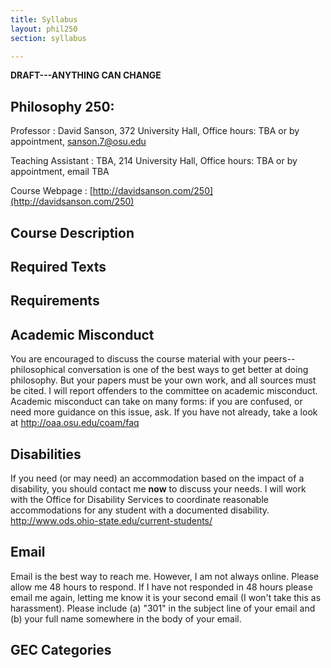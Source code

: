 ```yaml
---
title: Syllabus
layout: phil250
section: syllabus

---
```


**DRAFT---ANYTHING CAN CHANGE**

## Philosophy 250:  ##

Professor
:	David Sanson, 372 University Hall, Office hours: TBA or by appointment, sanson.7@osu.edu

Teaching Assistant
:	TBA, 214 University Hall, Office hours: TBA or by appointment, email TBA

Course Webpage
:	[http://davidsanson.com/250](http://davidsanson.com/250)

## Course Description ##


## Required Texts ##


## Requirements ##


## Academic Misconduct  ##

You are encouraged to discuss the course material with your peers--philosophical conversation is one of the best ways to get better at doing philosophy. But your papers must be your own work, and all sources must be cited. I will report offenders to the committee on academic misconduct. Academic misconduct can take on many forms: if you are confused, or need more guidance on this issue, ask. If you have not already, take a look at <http://oaa.osu.edu/coam/faq>

## Disabilities ##

If you need (or may need) an accommodation based on the impact of a disability, you should contact me **now** to discuss your needs. I will work with the Office for Disability Services to coordinate reasonable accommodations for any student with a documented disability. <http://www.ods.ohio-state.edu/current-students/>

## Email ##

Email is the best way to reach me. However, I am not always online. Please allow me 48 hours to respond. If I have not responded in 48 hours please email me again, letting me know it is your second email (I won't take this as harassment). Please include (a) "301" in the subject line of your email and (b) your full name somewhere in the body of your email. 

## GEC Categories ##




